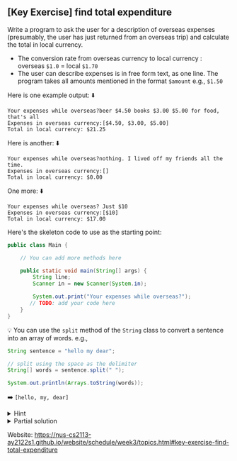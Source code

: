 ## \[Key Exercise\] find total expenditure

Write a program to ask the user for a description of overseas expenses 
(presumably, the user has just returned from an overseas trip) and calculate 
the total in local currency.

- The conversion rate from overseas currency to local currency : overseas `$1.0` = local `$1.70`
- The user can describe expenses is in free form text, as one line. The program takes all amounts mentioned in the format `$amount` e.g., `$1.50`

Here is one example output: ⬇️

```console
Your expenses while overseas?beer $4.50 books $3.00 $5.00 for food, that's all
Expenses in overseas currency:[$4.50, $3.00, $5.00]
Total in local currency: $21.25
```

Here is another: ⬇️

```console
Your expenses while overseas?nothing. I lived off my friends all the time.
Expenses in overseas currency:[]
Total in local currency: $0.00
```

One more: ⬇️

```console
Your expenses while overseas? Just $10
Expenses in overseas currency:[$10]
Total in local currency: $17.00
```

Here's the skeleton code to use as the starting point:

```java
public class Main {

    // You can add more methods here

    public static void main(String[] args) {
        String line;
        Scanner in = new Scanner(System.in);

        System.out.print("Your expenses while overseas?");
       // TODO: add your code here
    }
}
```

💡 You can use the `split` method of the `String` class to convert a sentence into an array of words. e.g.,

```java
String sentence = "hello my dear";

// split using the space as the delimiter
String[] words = sentence.split(" ");

System.out.println(Arrays.toString(words));
```

➡️ `[hello, my, dear]`

<details>
  <summary>Hint</summary>

  💡 You can use `String.format("%.2f", doubleValue)` to format `doubleValue` to two decimal points.
  
  e.g., `String.format("%.2f", 1.3334)` ➡️ `1.33`
</details>

<details>
  <summary>Partial solution</summary>

  ```java
  import java.util.Arrays;
  import java.util.Scanner;

  public class Main {
      public static String[] filterAmounts(String sentence) {
          String[] words = sentence.split(" ");
          String[] result = new String[words.length];
          int wordCount = 0;
          for (String word : words) {
              if (word.startsWith("$")) {
                  result[wordCount] = word;
                  wordCount++;
              }
          }
          return Arrays.copyOf(result, wordCount);
      }

      public static void main(String[] args) {
          String line;
          Scanner in = new Scanner(System.in);

          System.out.print("Your expenses while overseas?");
          line = in.nextLine();

          String[] amounts = filterAmounts(line);
          System.out.println("Expenses in overseas currency:" + Arrays.toString(amounts));
          double total = 0;
          for (String amount : amounts) {
              // convert amount to double, multiply by currency conversion rate, and add to total
          }
          System.out.println("Total in local currency: $" + String.format("%.2f", total));
      }
  }
  ```
</details>

Website: https://nus-cs2113-ay2122s1.github.io/website/schedule/week3/topics.html#key-exercise-find-total-expenditure
